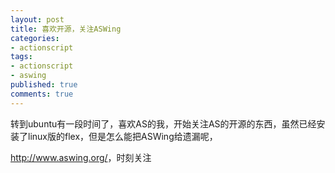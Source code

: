 ```yaml
---
layout: post
title: 喜欢开源，关注ASWing
categories:
- actionscript
tags:
- actionscript
- aswing
published: true
comments: true
---
```

<p> 转到ubuntu有一段时间了，喜欢AS的我，开始关注AS的开源的东西，虽然已经安装了linux版的flex，但是怎么能把ASWing给遗漏呢，</p>

<p><a href="http://www.aswing.org/" target="_blank">http://www.aswing.org/</a>，时刻关注</p>
